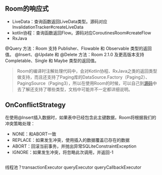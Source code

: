 ## Room的响应式
* LiveData：查询函数返回LiveData类型。源码对应InvalidationTracker#createLiveData
* kotlin协程：查询函数返回Flow。源码对应CoroutinesRoom#createFlow
* RxJava

@Query 方法：Room 支持 Publisher、Flowable 和 Observable 类型的返回值。
@Insert、@Update 和 @Delete 方法：Room 2.1.0 及更高版本支持 Completable、Single<T> 和 Maybe<T> 类型的返回值。

> Room的编译时注解处理代码中，会对Kotlin协程、RxJava之类的返回类型做支持，而且还支持了Paging库的DataSource.Factory（Paging2）、PagingSource（Paging3），所以在使用Room的时候，可以自己到[源码](https://androidx.tech/artifacts/room/room-compiler/2.3.0-source/androidx/room/ext/javapoet_ext.kt.html)中去了解还支持了哪些类型，文档中可能并不一定都详细说明。

## OnConflictStrategy
在使用@Insert插入数据时，如果表中已经包含此主键数据，Room将根据我们的冲突策略处理：
* NONE：和ABORT一致
* REPLACE：如果发生冲突，使用插入的数据覆盖已存在的数据
* ABORT：回滚当前事务，并抛出异常SQLiteConstraintException
* IGNORE：如果发生冲突，将忽略此次调用，并返回-1

## 
线程池？transactionExecutor  queryExecutor  queryCallbackExecutor